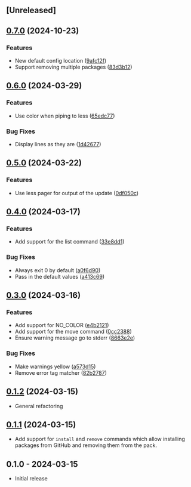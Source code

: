 ## [Unreleased]

## [0.7.0](https://www.github.com/pusewicz/vimpk/compare/v0.6.0...v0.7.0) (2024-10-23)


### Features

* New default config location ([9afc12f](https://www.github.com/pusewicz/vimpk/commit/9afc12f4fc025b1b27e074546ae6755530553ed3))
* Support removing multiple packages ([83d3b12](https://www.github.com/pusewicz/vimpk/commit/83d3b12eed4c35ff9f01b961e4eebdcc3f4794b6))

## [0.6.0](https://www.github.com/pusewicz/vimpk/compare/v0.5.0...v0.6.0) (2024-03-29)


### Features

* Use color when piping to less ([65edc77](https://www.github.com/pusewicz/vimpk/commit/65edc77faefab4208f4aa1e1d4e2f04f97d3d671))


### Bug Fixes

* Display lines as they are ([1d42677](https://www.github.com/pusewicz/vimpk/commit/1d42677403ed95633ccecdbb5a68beb36f06380c))

## [0.5.0](https://www.github.com/pusewicz/vimpk/compare/v0.4.0...v0.5.0) (2024-03-22)


### Features

* Use less pager for output of the update ([0df050c](https://www.github.com/pusewicz/vimpk/commit/0df050c9cf4a32ca1c8a56fb23e6d62b80b90e1c))

## [0.4.0](https://www.github.com/pusewicz/vimpk/compare/v0.3.0...v0.4.0) (2024-03-17)


### Features

* Add support for the list command ([33e8dd1](https://www.github.com/pusewicz/vimpk/commit/33e8dd121161da46b27a0cf08906093ce17d7562))


### Bug Fixes

* Always exit 0 by default ([a0f6d90](https://www.github.com/pusewicz/vimpk/commit/a0f6d900807174eb192edb932fc4e1c58d198614))
* Pass in the default values ([a413c69](https://www.github.com/pusewicz/vimpk/commit/a413c69fe52f27b25f25a02a93e9a96145ac3e49))

## [0.3.0](https://www.github.com/pusewicz/vimpk/compare/v0.2.0...v0.3.0) (2024-03-16)


### Features

* Add support for NO_COLOR ([e4b2121](https://www.github.com/pusewicz/vimpk/commit/e4b212135b55abfa1a87ee9ef3a53fb3002120ad))
* Add support for the move command ([0cc2388](https://www.github.com/pusewicz/vimpk/commit/0cc2388796bd1e7a9ef555ec74a0005a2ff706dc))
* Ensure warning message go to stderr ([8663e2e](https://www.github.com/pusewicz/vimpk/commit/8663e2efb2619ac4d75587582ca1ec9846600496))


### Bug Fixes

* Make warnings yellow ([a573d15](https://www.github.com/pusewicz/vimpk/commit/a573d15826b7b8a97699c54cf003f93d77e4b2e3))
* Remove error tag matcher ([82b2787](https://www.github.com/pusewicz/vimpk/commit/82b27876037b65acbd794565c9baa855027e5567))

## [0.1.2](https://www.github.com/pusewicz/vimpk/compare/v0.1.1...v0.1.2) (2024-03-15)

- General refactoring

## [0.1.1](https://www.github.com/pusewicz/vimpk/compare/v0.1.0...v0.1.1) (2024-03-15)

- Add support for `install` and `remove` commands which allow installing packages from GitHub and removing them from the pack.

## 0.1.0 - 2024-03-15

- Initial release
